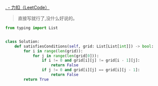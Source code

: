[. - 力扣（LeetCode）](https://leetcode.cn/problems/check-if-grid-satisfies-conditions/description/)
> 直接写就行了,没什么好说的。

```python
from typing import List


class Solution:
	def satisfiesConditions(self, grid: List[List[int]]) -> bool:
		for i in range(len(grid)):
			for j in range(len(grid[0])):
				if i != 0 and grid[i][j] != grid[i - 1][j]:
					return False
				if j != 0 and grid[i][j] == grid[i][j - 1]:
					return False
		return True

```